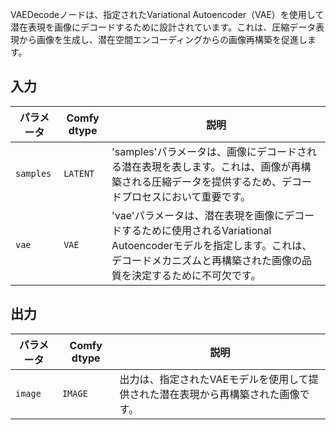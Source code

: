 
VAEDecodeノードは、指定されたVariational Autoencoder（VAE）を使用して潜在表現を画像にデコードするために設計されています。これは、圧縮データ表現から画像を生成し、潜在空間エンコーディングからの画像再構築を促進します。

## 入力

| パラメータ | Comfy dtype | 説明 |
|-----------|-------------|-------------|
| `samples` | `LATENT`    | 'samples'パラメータは、画像にデコードされる潜在表現を表します。これは、画像が再構築される圧縮データを提供するため、デコードプロセスにおいて重要です。 |
| `vae`     | `VAE`       | 'vae'パラメータは、潜在表現を画像にデコードするために使用されるVariational Autoencoderモデルを指定します。これは、デコードメカニズムと再構築された画像の品質を決定するために不可欠です。 |

## 出力

| パラメータ | Comfy dtype | 説明 |
|-----------|-------------|-------------|
| `image`   | `IMAGE`     | 出力は、指定されたVAEモデルを使用して提供された潜在表現から再構築された画像です。 |
